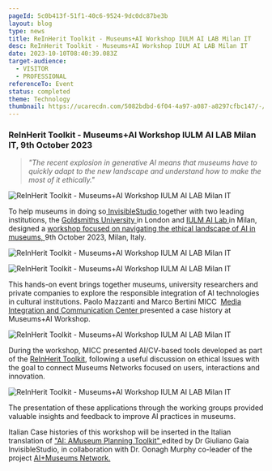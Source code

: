 ```yaml
---
pageId: 5c0b413f-51f1-40c6-9524-9dc0dc87be3b
layout: blog
type: news
title: ReInHerit Toolkit - Museums+AI Workshop IULM AI LAB Milan IT
desc: ReInHerit Toolkit - Museums+AI Workshop IULM AI LAB Milan IT
date: 2023-10-10T08:40:39.083Z
target-audience:
  - VISITOR
  - PROFESSIONAL
referenceTo: Event
status: completed
theme: Technology
thumbnail: https://ucarecdn.com/5082bdbd-6f04-4a97-a087-a8297cfbc147/-/crop/995x910/641,242/-/preview/
---
```

### **ReInHerit Toolkit - Museums+AI Workshop IULM AI LAB Milan IT, 9th October 2023**

> *"The recent explosion in generative AI means that museums have to quickly adapt to the new landscape and understand how to make the most of it ethically."*

![ReInHerit Toolkit - Museums+AI Workshop IULM AI LAB Milan IT](https://ucarecdn.com/78ff8ccc-0975-4998-8299-bfbc039459c6/ "ReInHerit Toolkit - Museums+AI Workshop IULM AI LAB Milan IT")

To help museums in doing so[ InvisibleStudio ](https://www.invisiblestudio.net)together with two leading institutions, the [Goldsmiths University ](https://www.gold.ac.uk)in London and [IULM AI Lab ](https://www.iulm.it/en/ricerca/iulm-ai-lab)in Milan, designed a [ workshop focused on navigating the ethical landscape of AI in museums, ](https://www.invisiblestudio.net/portfolio/museums-ai-workshop?fbclid=IwAR1uI8j9ErwvFB86x1dec3mv3SdAHpS52qxco-8VCCHMbiQ4CUEbi5PTs14)9th October 2023, Milan, Italy.

![ReInHerit Toolkit - Museums+AI Workshop IULM AI LAB Milan IT](https://ucarecdn.com/81e7a1ae-b72b-4096-8452-8d5fb13feb4e/ "ReInHerit Toolkit - Museums+AI Workshop IULM AI LAB Milan IT")

![ReInHerit Toolkit - Museums+AI Workshop IULM AI LAB Milan IT](https://ucarecdn.com/22e40a9a-bbe4-4a4f-b4c6-e6f3ae07a888/ "ReInHerit Toolkit - Museums+AI Workshop IULM AI LAB Milan IT")

This hands-on event brings together museums, university researchers and private companies to explore the responsible integration of AI technologies in cultural institutions. Paolo Mazzanti and Marco Bertini MICC  [Media Integration and Communication Center ](http://www.micc.unifi.it)[ ](http://www.micc.unifi.it)presented a case history at Museums+AI Workshop. 

![ReInHerit Toolkit - Museums+AI Workshop IULM AI LAB Milan IT](https://ucarecdn.com/9babf62e-3633-4052-afce-b2bba647cbda/ "ReInHerit Toolkit - Museums+AI Workshop IULM AI LAB Milan IT")

During the workshop, MICC presented AI/CV-based tools developed as part of the [ReInHerit Toolkit](https://reinherit-hub.eu/applications), following a useful discussion on ethical Issues with the goal to connect Museums Networks focused on users, interactions and innovation.

![ReInHerit Toolkit - Museums+AI Workshop IULM AI LAB Milan IT](https://ucarecdn.com/6fc91ffb-c26f-43ab-b059-f751a820cc28/ "ReInHerit Toolkit - Museums+AI Workshop IULM AI LAB Milan IT")

The presentation of these applications through the working groups provided valuable insights and feedback to improve AI practices in museums. 

Italian Case histories of this workshop will be inserted in the Italian translation of ["AI: AMuseum Planning Toolkit" ](https://themuseumsai.network/toolkit/)edited by Dr Giuliano Gaia  InvisibleStudio, in collaboration with Dr. Oonagh Murphy co-leader of the project [AI+Museums Network.](https://themuseumsai.network)